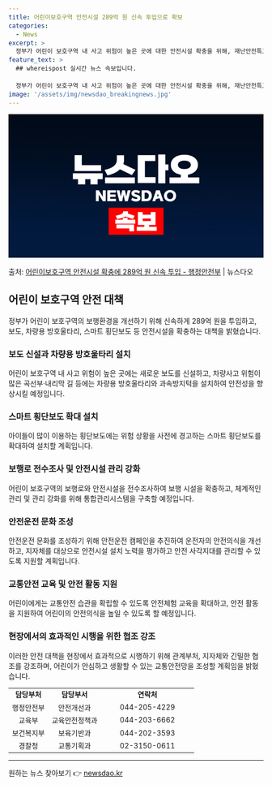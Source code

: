 ```yaml
---
title: 어린이보호구역 안전시설 289억 원 신속 투입으로 확보
categories:
  - News
excerpt: >
  정부가 어린이 보호구역 내 사고 위험이 높은 곳에 대한 안전시설 확충을 위해, 재난안전특교세 200억 원과 …
feature_text: >
  ## whereispost 실시간 뉴스 속보입니다.

  정부가 어린이 보호구역 내 사고 위험이 높은 곳에 대한 안전시설 확충을 위해, 재난안전특교세 200억 원과 …
image: '/assets/img/newsdao_breakingnews.jpg'
---
```


![뉴스다오 속보](/assets/img/newsdao_breakingnews.jpg)

<p>출처: <a href="https://newsdao.kr/3636" rel="dofollow">어린이보호구역 안전시설 확충에 289억 원 신속 투입 - 행정안전부</a> | 뉴스다오</p>

<h2 data-ke-size="size26">어린이 보호구역 안전 대책</h2>
<p data-ke-size="size16">정부가 어린이 보호구역의 보행환경을 개선하기 위해 신속하게 289억 원을 투입하고, 보도, 차량용 방호울타리, 스마트 횡단보도 등 안전시설을 확충하는 대책을 밝혔습니다.</p>

<h3>보도 신설과 차량용 방호울타리 설치</h3>
<p data-ke-size="size16">어린이 보호구역 내 사고 위험이 높은 곳에는 새로운 보도를 신설하고, 차량사고 위험이 많은 곡선부·내리막 길 등에는 차량용 방호울타리와 과속방지턱을 설치하여 안전성을 향상시킬 예정입니다.</p>

<h3>스마트 횡단보도 확대 설치</h3>
<p data-ke-size="size16">아이들이 많이 이용하는 횡단보도에는 위험 상황을 사전에 경고하는 스마트 횡단보도를 확대하여 설치할 계획입니다.</p>

<h3>보행로 전수조사 및 안전시설 관리 강화</h3>
<p data-ke-size="size16">어린이 보호구역의 보행로와 안전시설을 전수조사하여 보행 시설을 확충하고, 체계적인 관리 및 관리 강화를 위해 통합관리시스템을 구축할 예정입니다.</p>

<h3>안전운전 문화 조성</h3>
<p data-ke-size="size16">안전운전 문화를 조성하기 위해 안전운전 캠페인을 추진하여 운전자의 안전의식을 개선하고, 지자체를 대상으로 안전시설 설치 노력을 평가하고 안전 사각지대를 관리할 수 있도록 지원할 계획입니다.</p>

<h3>교통안전 교육 및 안전 활동 지원</h3>
<p data-ke-size="size16">어린이에게는 교통안전 습관을 확립할 수 있도록 안전체험 교육을 확대하고, 안전 활동을 지원하여 어린이의 안전의식을 높일 수 있도록 할 예정입니다.</p>

<h3>현장에서의 효과적인 시행을 위한 협조 강조</h3>
<p data-ke-size="size16">이러한 안전 대책을 현장에서 효과적으로 시행하기 위해 관계부처, 지자체와 긴밀한 협조를 강조하며, 어린이가 안심하고 생활할 수 있는 교통안전망을 조성할 계획임을 밝혔습니다.</p>

<table>
	<tr>
		<td style="text-align: center; height: 17px;"><b>담당부처</b></td>
		<td style="text-align: center; height: 17px;"><b>담당부서</b></td>
		<td style="text-align: center; width: 170px; height: 17px;"><b>연락처</b></td>
	</tr>
	<tr>
		<td style="text-align: center; height: 17px;">행정안전부</td>
		<td style="text-align: center; height: 17px;">안전개선과</td>
		<td style="text-align: center; height: 17px;">044-205-4229</td>
	</tr>
	<tr>
		<td style="text-align: center; height: 17px;">교육부</td>
		<td style="text-align: center; height: 17px;">교육안전정책과</td>
		<td style="text-align: center; height: 17px;">044-203-6662</td>
	</tr>
	<tr>
		<td style="text-align: center; height: 17px;">보건복지부</td>
		<td style="text-align: center; height: 17px;">보육기반과</td>
		<td style="text-align: center; height: 17px;">044-202-3593</td>
	</tr>
	<tr>
		<td style="text-align: center; height: 17px;">경찰청</td>
		<td style="text-align: center; height: 17px;">교통기획과</td>
		<td style="text-align: center; height: 17px;">02-3150-0611</td>
	</tr>
</table>
<hr>
<p data-ke-size="size16"></p> 

원하는 뉴스 찾아보기 👉 <a href="https://newsdao.kr" rel="dofollow">newsdao.kr</a>


